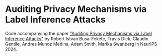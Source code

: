 # Auditing Privacy Mechanisms via Label Inference Attacks

Code accompanying the paper ["Auditing Privacy Mechanisms via Label Inference Attacks"](https://arxiv.org/abs/2406.02797) by Robert Istvan Busa-Fekete, Travis Dick, Claudio Gentile, Andres Munoz Medina, Adam Smith, Marika Swanberg in NeurIPS 2024.
